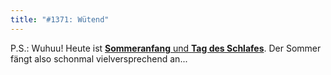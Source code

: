```yaml
---
title: "#1371: Wütend"
---
```


P.S.:
Wuhuu! Heute ist <a href="http://www.fonflatter.de/kalender"><strong>Sommeranfang</strong> und <strong>Tag des Schlafes</strong></a>. Der Sommer fängt also schonmal vielversprechend an...
